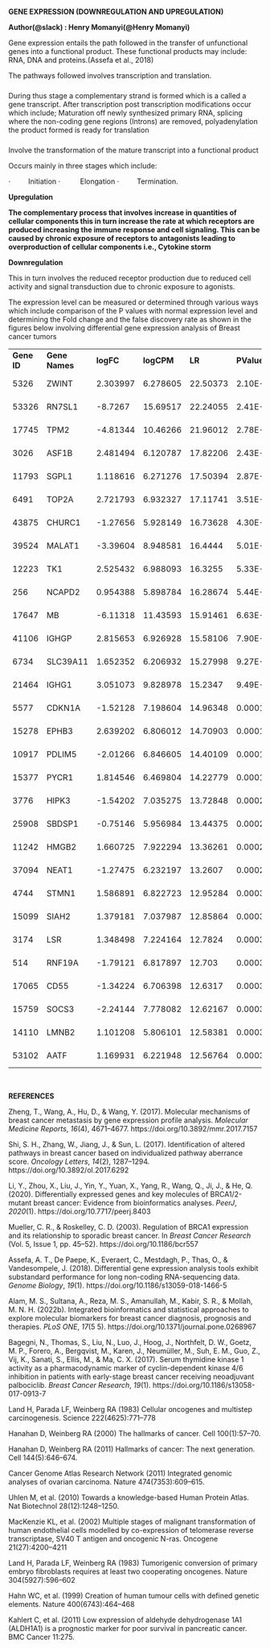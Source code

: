 **GENE EXPRESSION (DOWNREGULATION AND UPREGULATION)**

**Author(@slack) : Henry Momanyi(@Henry Momanyi)**

Gene expression entails the path followed in the transfer of unfunctional genes into a functional product. These functional products may include: RNA, DNA and proteins.(Assefa et al., 2018)&#x20;

The pathways followed involves transcription and translation.


### <a id="_Toc165448399"></a>

During thus stage a complementary strand is formed which is a called a gene transcript. After transcription post transcription modifications occur which include; Maturation off newly synthesized primary RNA, splicing where the non-coding gene regions (Introns) are removed, polyadenylation the product formed is ready for translation


### <a id="_Toc165448400"></a>

Involve the transformation of the mature transcript into a functional product

Occurs mainly in three stages which include:

<!--[if !supportLists]-->·         <!--[endif]-->Initiation

<!--[if !supportLists]-->·         <!--[endif]--> Elongation

<!--[if !supportLists]-->·         <!--[endif]-->Termination.

**Upregulation**

**The complementary process that involves increase in quantities of cellular components this in turn increase the rate at which receptors are produced increasing the immune response and cell signaling. This can be caused by chronic exposure of receptors to antagonists leading to overproduction of cellular components i.e., Cytokine storm**

**Downregulation**

This in turn involves the reduced receptor production due to reduced cell activity and signal transduction due to chronic exposure to agonists.

The expression level can be measured or determined through various ways which include comparison of the P values with normal expression level and determining the Fold change and the false discovery rate as shown in the figures below involving differential gene expression analysis of Breast cancer tumors

|             |                |           |            |          |            |          |                |
| ----------- | -------------- | --------- | ---------- | -------- | ---------- | -------- | -------------- |
| **Gene ID** | **Gene Names** | **logFC** | **logCPM** | **LR**   | **PValue** | **FDR**  | **Regulation** |
| 5326        | ZWINT          | 2.303997  | 6.278605   | 22.50373 | 2.10E-06   | 0.003418 | up-regulated   |
| 53326       | RN7SL1         | -8.7267   | 15.69517   | 22.24055 | 2.41E-06   | 0.003418 | down-regulated |
| 17745       | TPM2           | -4.81344  | 10.46266   | 21.96012 | 2.78E-06   | 0.003418 | down-regulated |
| 3026        | ASF1B          | 2.481494  | 6.120787   | 17.82206 | 2.43E-05   | 0.020057 | up-regulated   |
| 11793       | SGPL1          | 1.118616  | 6.271276   | 17.50394 | 2.87E-05   | 0.020057 | up-regulated   |
| 6491        | TOP2A          | 2.721793  | 6.932327   | 17.11741 | 3.51E-05   | 0.020057 | up-regulated   |
| 43875       | CHURC1         | -1.27656  | 5.928149   | 16.73628 | 4.30E-05   | 0.020057 | down-regulated |
| 39524       | MALAT1         | -3.39604  | 8.948581   | 16.4444  | 5.01E-05   | 0.020057 | down-regulated |
| 12223       | TK1            | 2.525432  | 6.988093   | 16.3255  | 5.33E-05   | 0.020057 | up-regulated   |
| 256         | NCAPD2         | 0.954388  | 5.898784   | 16.28674 | 5.44E-05   | 0.020057 | down-regulated |
| 17647       | MB             | -6.11318  | 11.43593   | 15.91461 | 6.63E-05   | 0.022193 | down-regulated |
| 41106       | IGHGP          | 2.815653  | 6.926928   | 15.58106 | 7.90E-05   | 0.024266 | up-regulated   |
| 6734        | SLC39A11       | 1.652352  | 6.206932   | 15.27998 | 9.27E-05   | 0.024984 | up-regulated   |
| 21464       | IGHG1          | 3.051073  | 9.828978   | 15.2347  | 9.49E-05   | 0.024984 | up-regulated   |
| 5577        | CDKN1A         | -1.52128  | 7.198604   | 14.96348 | 0.00011    | 0.026921 | down-regulated |
| 15278       | EPHB3          | 2.639202  | 6.806012   | 14.70903 | 0.000125   | 0.028883 | up-regulated   |
| 10917       | PDLIM5         | -2.01266  | 6.846605   | 14.40109 | 0.000148   | 0.032011 | down-regulated |
| 15377       | PYCR1          | 1.814546  | 6.469804   | 14.22779 | 0.000162   | 0.033148 | up-regulated   |
| 3776        | HIPK3          | -1.54202  | 7.035275   | 13.72848 | 0.000211   | 0.040956 | down-regulated |
| 25908       | SBDSP1         | -0.75146  | 5.956984   | 13.44375 | 0.000246   | 0.045031 | down-regulated |
| 11242       | HMGB2          | 1.660725  | 7.922294   | 13.36261 | 0.000257   | 0.045031 | up-regulated   |
| 37094       | NEAT1          | -1.27475  | 6.232197   | 13.2607  | 0.000271   | 0.045385 | down-regulated |
| 4744        | STMN1          | 1.586891  | 6.822723   | 12.95284 | 0.000319   | 0.048197 | up-regulated   |
| 15099       | SIAH2          | 1.379181  | 7.037987   | 12.85864 | 0.000336   | 0.048197 | up-regulated   |
| 3174        | LSR            | 1.348498  | 7.224164   | 12.7824  | 0.00035    | 0.048197 | up-regulated   |
| 514         | RNF19A         | -1.79121  | 6.817897   | 12.703   | 0.000365   | 0.048197 | down-regulated |
| 17065       | CD55           | -1.34224  | 6.706398   | 12.6317  | 0.000379   | 0.048197 | down-regulated |
| 15759       | SOCS3          | -2.24144  | 7.778082   | 12.62167 | 0.000381   | 0.048197 | down-regulated |
| 14110       | LMNB2          | 1.101208  | 5.806101   | 12.58381 | 0.000389   | 0.048197 | up-regulated   |
| 53102       | AATF           | 1.169931  | 6.221948   | 12.56764 | 0.000392   | 0.048197 | up-regulated   |

 

**REFERENCES**

Zheng, T., Wang, A., Hu, D., & Wang, Y. (2017). Molecular mechanisms of breast cancer metastasis by gene expression profile analysis. _Molecular Medicine Reports_, _16_(4), 4671–4677. https\://doi.org/10.3892/mmr.2017.7157

Shi, S. H., Zhang, W., Jiang, J., & Sun, L. (2017). Identification of altered pathways in breast cancer based on individualized pathway aberrance score. _Oncology Letters_, _14_(2), 1287–1294. https\://doi.org/10.3892/ol.2017.6292

Li, Y., Zhou, X., Liu, J., Yin, Y., Yuan, X., Yang, R., Wang, Q., Ji, J., & He, Q. (2020). Differentially expressed genes and key molecules of BRCA1/2-mutant breast cancer: Evidence from bioinformatics analyses. _PeerJ_, _2020_(1). https\://doi.org/10.7717/peerj.8403

Mueller, C. R., & Roskelley, C. D. (2003). Regulation of BRCA1 expression and its relationship to sporadic breast cancer. In _Breast Cancer Research_ (Vol. 5, Issue 1, pp. 45–52). https\://doi.org/10.1186/bcr557

Assefa, A. T., De Paepe, K., Everaert, C., Mestdagh, P., Thas, O., & Vandesompele, J. (2018). Differential gene expression analysis tools exhibit substandard performance for long non-coding RNA-sequencing data. _Genome Biology_, _19_(1). https\://doi.org/10.1186/s13059-018-1466-5

Alam, M. S., Sultana, A., Reza, M. S., Amanullah, M., Kabir, S. R., & Mollah, M. N. H. (2022b). Integrated bioinformatics and statistical approaches to explore molecular biomarkers for breast cancer diagnosis, prognosis and therapies. _PLoS ONE_, _17_(5 5). https\://doi.org/10.1371/journal.pone.0268967

Bagegni, N., Thomas, S., Liu, N., Luo, J., Hoog, J., Northfelt, D. W., Goetz, M. P., Forero, A., Bergqvist, M., Karen, J., Neumüller, M., Suh, E. M., Guo, Z., Vij, K., Sanati, S., Ellis, M., & Ma, C. X. (2017). Serum thymidine kinase 1 activity as a pharmacodynamic marker of cyclin-dependent kinase 4/6 inhibition in patients with early-stage breast cancer receiving neoadjuvant palbociclib. _Breast Cancer Research_, _19_(1). https\://doi.org/10.1186/s13058-017-0913-7

Land H, Parada LF, Weinberg RA (1983) Cellular oncogenes and multistep carcinogenesis. Science 222(4625):771–778

Hanahan D, Weinberg RA (2000) The hallmarks of cancer. Cell 100(1):57–70.

Hanahan D, Weinberg RA (2011) Hallmarks of cancer: The next generation. Cell 144(5):646–674.

Cancer Genome Atlas Research Network (2011) Integrated genomic analyses of ovarian carcinoma. Nature 474(7353):609–615.

Uhlen M, et al. (2010) Towards a knowledge-based Human Protein Atlas. Nat Biotechnol 28(12):1248–1250.

MacKenzie KL, et al. (2002) Multiple stages of malignant transformation of human endothelial cells modelled by co-expression of telomerase reverse transcriptase, SV40 T antigen and oncogenic N-ras. Oncogene 21(27):4200–4211

Land H, Parada LF, Weinberg RA (1983) Tumorigenic conversion of primary embryo fibroblasts requires at least two cooperating oncogenes. Nature 304(5927):596–602

Hahn WC, et al. (1999) Creation of human tumour cells with defined genetic elements. Nature 400(6743):464–468

Kahlert C, et al. (2011) Low expression of aldehyde dehydrogenase 1A1 (ALDH1A1) is a prognostic marker for poor survival in pancreatic cancer. BMC Cancer 11:275.
